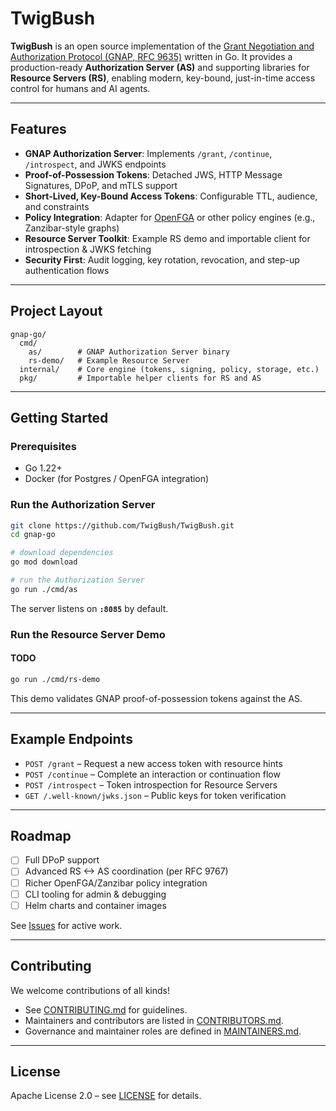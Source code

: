# TwigBush

**TwigBush** is an open source implementation of the [Grant Negotiation and Authorization Protocol (GNAP, RFC 9635)](https://www.rfc-editor.org/rfc/rfc9635.html) written in Go.
It provides a production-ready **Authorization Server (AS)** and supporting libraries for **Resource Servers (RS)**, enabling modern, key-bound, just-in-time access control for humans and AI agents.

---

## Features

* **GNAP Authorization Server**: Implements `/grant`, `/continue`, `/introspect`, and JWKS endpoints
* **Proof-of-Possession Tokens**: Detached JWS, HTTP Message Signatures, DPoP, and mTLS support
* **Short-Lived, Key-Bound Access Tokens**: Configurable TTL, audience, and constraints
* **Policy Integration**: Adapter for [OpenFGA](https://openfga.dev/) or other policy engines (e.g., Zanzibar-style graphs)
* **Resource Server Toolkit**: Example RS demo and importable client for introspection & JWKS fetching
* **Security First**: Audit logging, key rotation, revocation, and step-up authentication flows

---

## Project Layout

```
gnap-go/
  cmd/
    as/        # GNAP Authorization Server binary
    rs-demo/   # Example Resource Server
  internal/    # Core engine (tokens, signing, policy, storage, etc.)
  pkg/         # Importable helper clients for RS and AS
```

---

## Getting Started

### Prerequisites

* Go 1.22+
* Docker (for Postgres / OpenFGA integration)

### Run the Authorization Server

```bash
git clone https://github.com/TwigBush/TwigBush.git
cd gnap-go

# download dependencies
go mod download

# run the Authorization Server
go run ./cmd/as
```

The server listens on **`:8085`** by default.

### Run the Resource Server Demo

#### TODO
```bash
go run ./cmd/rs-demo
```

This demo validates GNAP proof-of-possession tokens against the AS.

---

## Example Endpoints

* `POST /grant` – Request a new access token with resource hints
* `POST /continue` – Complete an interaction or continuation flow
* `POST /introspect` – Token introspection for Resource Servers
* `GET /.well-known/jwks.json` – Public keys for token verification

---

## Roadmap

* [ ] Full DPoP support
* [ ] Advanced RS <-> AS coordination (per RFC 9767)
* [ ] Richer OpenFGA/Zanzibar policy integration
* [ ] CLI tooling for admin & debugging
* [ ] Helm charts and container images

See [Issues](../../issues) for active work.

---

## Contributing

We welcome contributions of all kinds!

* See [CONTRIBUTING.md](CONTRIBUTING.md) for guidelines.
* Maintainers and contributors are listed in [CONTRIBUTORS.md](CONTRIBUTORS.md).
* Governance and maintainer roles are defined in [MAINTAINERS.md](MAINTAINERS.md).

---

## License

Apache License 2.0 – see [LICENSE](LICENSE) for details.


